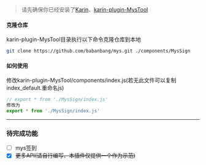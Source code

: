 > 请先确保你已经安装了[Karin](https://github.com/KarinJS/Karin)、[karin-plugin-MysTool](https://github.com/babanbang/karin-plugin-MysTool)

#### 克隆仓库
karin-plugin-MysTool目录执行以下命令克隆仓库到本地
```bash
git clone https://github.com/babanbang/mys.git ./components/MysSign
```

#### 如何使用
修改karin-plugin-MysTool/components/index.js(若无此文件可以复制index_default.重命名js)
```javascript
// export * from './MysSign/index.js'
修改为
export * from './MysSign/index.js'
```
---

### 待完成功能
- [ ] mys签到
- [x] ~~更多API(请自行编写、本插件仅提供一个作为示范)~~